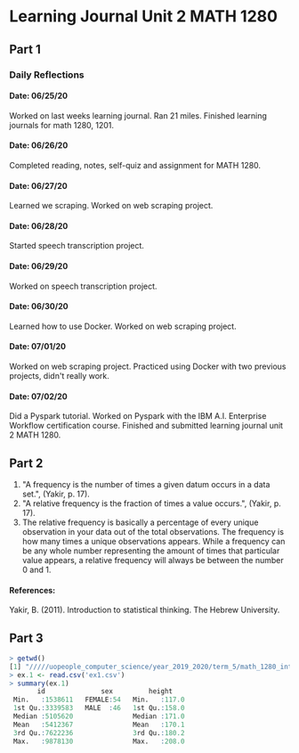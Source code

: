 
# Learning Journal Unit 2 MATH 1280

## Part 1
### Daily Reflections
#### Date: 06/25/20
Worked on last weeks learning journal. Ran 21 miles. Finished learning journals for math 1280, 1201.
#### Date: 06/26/20
Completed reading, notes, self-quiz and assignment for MATH 1280.
#### Date: 06/27/20
Learned we scraping. Worked on web scraping project.
#### Date: 06/28/20
Started speech transcription project.
#### Date: 06/29/20
Worked on speech transcription project.
#### Date: 06/30/20
Learned how to use Docker. Worked on web scraping project.
#### Date: 07/01/20
Worked on web scraping project. Practiced using Docker with two previous projects, didn't really work.
#### Date: 07/02/20
Did a Pyspark tutorial. Worked on Pyspark with the IBM A.I. Enterprise Workflow certification course. Finished and submitted learning journal unit 2 MATH 1280.

## Part 2
1. "A frequency is the number of times a given datum occurs in a data set.", (Yakir, p. 17).
2. "A relative frequency is the fraction of times a value occurs.", (Yakir, p. 17).
3. The relative frequency is basically a percentage of every unique observation in your data out of the total observations. The frequency is how many times a unique observations appears. While a frequency can be any whole number representing the amount of times that particular value appears, a relative frequency will always be between the number 0 and 1.

#### References:
Yakir, B. (2011). Introduction to statistical thinking. The Hebrew University.

## Part 3
```r
> getwd()
[1] "/////uopeople_computer_science/year_2019_2020/term_5/math_1280_intro_to_statistics/math_1280_global_material/data_math_1280"
> ex.1 <- read.csv('ex1.csv')
> summary(ex.1)
       id              sex         height     
 Min.   :1538611   FEMALE:54   Min.   :117.0  
 1st Qu.:3339583   MALE  :46   1st Qu.:158.0  
 Median :5105620               Median :171.0  
 Mean   :5412367               Mean   :170.1  
 3rd Qu.:7622236               3rd Qu.:180.2  
 Max.   :9878130               Max.   :208.0  
```